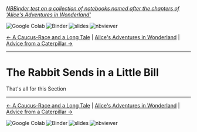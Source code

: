 
<!--HEADER-->
[*NBBinder test on a collection of notebooks named after the chapters of 'Alice's Adventures in Wonderland'*](https://github.com/rmsrosa/nbbinder)

<!--NAVIGATOR-->

<a href="https://colab.research.google.com/github/rmsrosa/nbbinder/blob/master/tests/nb_alice/04.00-The_Rabbit_Sends_in_a_Little_Bill.ipynb"><img align="left" src="https://colab.research.google.com/assets/colab-badge.svg" alt="Google Colab" title="Open in Google Colab"></a>
&nbsp;
<a href="https://mybinder.org/v2/gh/rmsrosa/nbbinder/master?filepath=tests/nb_alice/04.00-The_Rabbit_Sends_in_a_Little_Bill.ipynb"><img align="left" src="https://mybinder.org/badge.svg" alt="Binder" title="Open in binder"></a>
&nbsp;
 <a href="https://rmsrosa.github.io/nbbinder/tests/nb_alice/slides/04.00-The_Rabbit_Sends_in_a_Little_Bill.slides.html"><img align="left" src="https://img.shields.io/badge/view-slides-darkgreen" alt="slides" title="View Slides"></a>
&nbsp;
 <a href="https://nbviewer.jupyter.org/github/rmsrosa/nbbinder/blob/master/tests/nb_alice/04.00-The_Rabbit_Sends_in_a_Little_Bill.ipynb"><img align="left" src="https://img.shields.io/badge/view in-nbviewer-orange" alt="nbviewer" title="View in NBViewer"></a>
&nbsp;

[<- A Caucus-Race and a Long Tale](03.00-A_Caucus-Race_and_a_Long_Tale.ipynb) | [Alice's Adventures in Wonderland](00.00-Alice's_Adventures_in_Wonderland.ipynb) | [Advice from a Caterpillar ->](05.00-Advice_from_a_Caterpillar.ipynb)

---


# The Rabbit Sends in a Little Bill

That's all for this Section

<!--NAVIGATOR-->

---
[<- A Caucus-Race and a Long Tale](03.00-A_Caucus-Race_and_a_Long_Tale.ipynb) | [Alice's Adventures in Wonderland](00.00-Alice's_Adventures_in_Wonderland.ipynb) | [Advice from a Caterpillar ->](05.00-Advice_from_a_Caterpillar.ipynb)

<a href="https://colab.research.google.com/github/rmsrosa/nbbinder/blob/master/tests/nb_alice/04.00-The_Rabbit_Sends_in_a_Little_Bill.ipynb"><img align="left" src="https://colab.research.google.com/assets/colab-badge.svg" alt="Google Colab" title="Open in Google Colab"></a>

<a href="https://mybinder.org/v2/gh/rmsrosa/nbbinder/master?filepath=tests/nb_alice/04.00-The_Rabbit_Sends_in_a_Little_Bill.ipynb"><img align="left" src="https://mybinder.org/badge.svg" alt="Binder" title="Open in binder"></a>

 <a href="https://rmsrosa.github.io/nbbinder/tests/nb_alice/slides/04.00-The_Rabbit_Sends_in_a_Little_Bill.slides.html"><img align="left" src="https://img.shields.io/badge/view-slides-darkgreen" alt="slides" title="View Slides"></a>

 <a href="https://nbviewer.jupyter.org/github/rmsrosa/nbbinder/blob/master/tests/nb_alice/04.00-The_Rabbit_Sends_in_a_Little_Bill.ipynb"><img align="left" src="https://img.shields.io/badge/view in-nbviewer-orange" alt="nbviewer" title="View in NBViewer"></a>
&nbsp;

